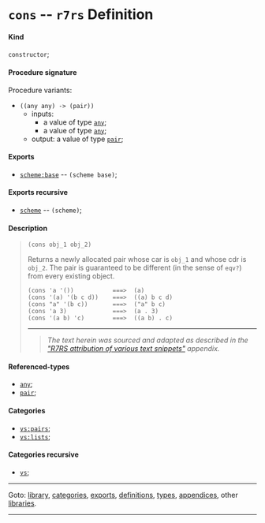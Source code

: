 

<a id='definition__r7rs__cons'></a>

# `cons` -- `r7rs` Definition


<a id='definition__r7rs__cons__kind'></a>

#### Kind

`constructor`;


<a id='definition__r7rs__cons__procedure-signature'></a>

#### Procedure signature

Procedure variants:
 * `((any any) -> (pair))`
   * inputs:
     * a value of type [`any`](../../r7rs/types/any.md#type__r7rs__any);
     * a value of type [`any`](../../r7rs/types/any.md#type__r7rs__any);
   * output: a value of type [`pair`](../../r7rs/types/pair.md#type__r7rs__pair);


<a id='definition__r7rs__cons__exports'></a>

#### Exports

 * [`scheme:base`](../../r7rs/exports/scheme_3a_base.md#export__r7rs__scheme_3a_base) -- `(scheme base)`;


<a id='definition__r7rs__cons__exports-recursive'></a>

#### Exports recursive

 * [`scheme`](../../r7rs/exports/scheme.md#export__r7rs__scheme) -- `(scheme)`;


<a id='definition__r7rs__cons__description'></a>

#### Description

> ````
> (cons obj_1 obj_2)
> ````
> 
> 
> Returns a newly allocated pair whose car is `obj_1` and whose cdr is
> `obj_2`.  The pair is guaranteed to be different (in the sense of
> `eqv?`) from every existing object.
> 
> ````
> (cons 'a '())           ===>  (a)
> (cons '(a) '(b c d))    ===>  ((a) b c d)
> (cons "a" '(b c))       ===>  ("a" b c)
> (cons 'a 3)             ===>  (a . 3)
> (cons '(a b) 'c)        ===>  ((a b) . c)
> ````
> 
> 
> ----
> > *The text herein was sourced and adapted as described in the ["R7RS attribution of various text snippets"](../../r7rs/appendices/attribution.md#appendix__r7rs__attribution) appendix.*


<a id='definition__r7rs__cons__referenced-types'></a>

#### Referenced-types

 * [`any`](../../r7rs/types/any.md#type__r7rs__any);
 * [`pair`](../../r7rs/types/pair.md#type__r7rs__pair);


<a id='definition__r7rs__cons__categories'></a>

#### Categories

 * [`vs:pairs`](../../r7rs/categories/vs_3a_pairs.md#category__r7rs__vs_3a_pairs);
 * [`vs:lists`](../../r7rs/categories/vs_3a_lists.md#category__r7rs__vs_3a_lists);


<a id='definition__r7rs__cons__categories-recursive'></a>

#### Categories recursive

 * [`vs`](../../r7rs/categories/vs.md#category__r7rs__vs);

----

Goto: [library](../../r7rs/_index.md#library__r7rs), [categories](../../r7rs/categories/_index.md#toc__r7rs__categories), [exports](../../r7rs/exports/_index.md#toc__r7rs__exports), [definitions](../../r7rs/definitions/_index.md#toc__r7rs__definitions), [types](../../r7rs/types/_index.md#toc__r7rs__types), [appendices](../../r7rs/appendices/_index.md#toc__r7rs__appendices), other [libraries](../../_libraries.md#toc__libraries).

----

